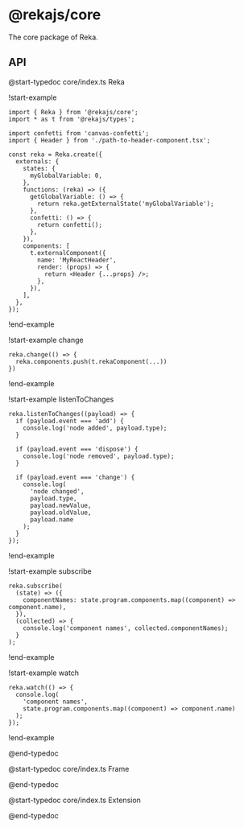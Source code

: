 # @rekajs/core

The core package of Reka.

## API

@start-typedoc core/index.ts Reka

!start-example

```tsx
import { Reka } from '@rekajs/core';
import * as t from '@rekajs/types';

import confetti from 'canvas-confetti';
import { Header } from './path-to-header-component.tsx';

const reka = Reka.create({
  externals: {
    states: {
      myGlobalVariable: 0,
    },
    functions: (reka) => ({
      getGlobalVariable: () => {
        return reka.getExternalState('myGlobalVariable');
      },
      confetti: () => {
        return confetti();
      },
    }),
    components: [
      t.externalComponent({
        name: 'MyReactHeader',
        render: (props) => {
          return <Header {...props} />;
        },
      }),
    ],
  },
});
```

!end-example

!start-example change

```tsx
reka.change(() => {
  reka.components.push(t.rekaComponent(...))
})
```

!end-example

!start-example listenToChanges

```tsx
reka.listenToChanges((payload) => {
  if (payload.event === 'add') {
    console.log('node added', payload.type);
  }

  if (payload.event === 'dispose') {
    console.log('node removed', payload.type);
  }

  if (payload.event === 'change') {
    console.log(
      'node changed',
      payload.type,
      payload.newValue,
      payload.oldValue,
      payload.name
    );
  }
});
```

!end-example

!start-example subscribe

```tsx
reka.subscribe(
  (state) => ({
    componentNames: state.program.components.map((component) => component.name),
  }),
  (collected) => {
    console.log('component names', collected.componentNames);
  }
);
```

!end-example

!start-example watch

```tsx
reka.watch(() => {
  console.log(
    'component names',
    state.program.components.map((component) => component.name)
  );
});
```

!end-example

@end-typedoc

@start-typedoc core/index.ts Frame

@end-typedoc

@start-typedoc core/index.ts Extension

@end-typedoc
